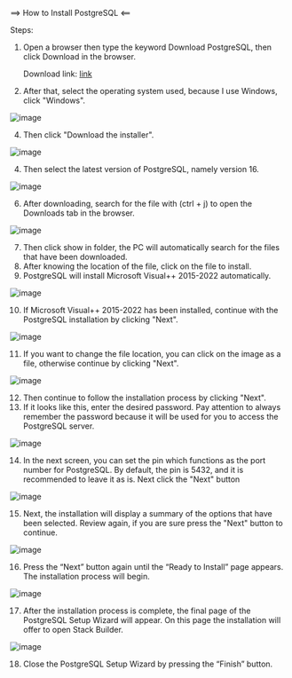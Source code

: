==> How to Install PostgreSQL <==

Steps:

1. Open a browser then type the keyword Download PostgreSQL, then click Download in the browser.

     Download link: [link](https://www.postgresql.org/download/)
   
3. After that, select the operating system used, because I use Windows, click "Windows".

![image](https://github.com/13AkmalAlf/pertemuan-1-basis-data/assets/148737219/8bd231d6-bdbd-4e2b-adef-5ea4bfade34b)

4. Then click "Download the installer".

![image](https://github.com/13AkmalAlf/pertemuan-1-basis-data/assets/148737219/8b1a420e-6262-466f-8eab-a31b8f8678c2)

4. Then select the latest version of PostgreSQL, namely version 16.

![image](https://github.com/13AkmalAlf/pertemuan-1-basis-data/assets/148737219/ca74738c-2ba4-4d23-96b1-8d33e5c164bf)

6. After downloading, search for the file with (ctrl + j) to open the Downloads tab in the browser.

![image](https://github.com/13AkmalAlf/pertemuan-1-basis-data/assets/148737219/2b1f42e9-6c29-4b98-8c54-6bb36e21b237)

7. Then click show in folder, the PC will automatically search for the files that have been downloaded.
8. After knowing the location of the file, click on the file to install.
9. PostgreSQL will install Microsoft Visual++ 2015-2022 automatically.

![image](https://github.com/13AkmalAlf/pertemuan-1-basis-data/assets/148737219/2fa4c94d-fabd-46b9-b697-3bea78ca068c)

10. If Microsoft Visual++ 2015-2022 has been installed, continue with the PostgreSQL installation by clicking "Next".

![image](https://github.com/13AkmalAlf/pertemuan-1-basis-data/assets/148737219/93e6e079-30ab-4132-8dfd-a09912d6eefb)

11. If you want to change the file location, you can click on the image as a file, otherwise continue by clicking "Next".

![image](https://github.com/13AkmalAlf/pertemuan-1-basis-data/assets/148737219/365d74db-2ae1-41dc-86bf-bfe7e652e062)

12. Then continue to follow the installation process by clicking "Next".
13. If it looks like this, enter the desired password.
     Pay attention to always remember the password because it will be used for you to access the PostgreSQL server.

![image](https://github.com/13AkmalAlf/pertemuan-1-basis-data/assets/148737219/59330545-afa0-4062-a136-fa4108b03055)

14. In the next screen, you can set the pin which functions as the port number for PostgreSQL.
     By default, the pin is 5432, and it is recommended to leave it as is. Next click the "Next" button

![image](https://github.com/13AkmalAlf/pertemuan-1-basis-data/assets/148737219/c55f4c02-d958-4003-bf85-a087a7d5b964)

15. Next, the installation will display a summary of the options that have been selected.
     Review again, if you are sure press the "Next" button to continue.

![image](https://github.com/13AkmalAlf/pertemuan-1-basis-data/assets/148737219/a628c766-dbe7-4cc5-b076-a390b11b2d11)

16. Press the “Next” button again until the “Ready to Install” page appears. The installation process will begin.

![image](https://github.com/13AkmalAlf/pertemuan-1-basis-data/assets/148737219/06c087d1-c7f0-4a3f-be4c-983b157924bb)

17. After the installation process is complete, the final page of the PostgreSQL Setup Wizard will appear.
     On this page the installation will offer to open Stack Builder.

![image](https://github.com/13AkmalAlf/pertemuan-1-basis-data/assets/148737219/72222cff-878a-47e0-944e-8684fb3f5025)

18. Close the PostgreSQL Setup Wizard by pressing the “Finish” button.
